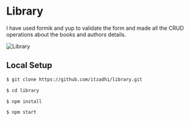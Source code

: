 # Library

I have used formik and yup to validate the form and made all the CRUD operations about the books and authors details.

![Library](https://github.com/itzadhi/library/assets/72742240/5fa4a687-e6ba-44dc-94d7-e76938e4ddf8)

## Local Setup

```sh
$ git clone https://github.com/itzadhi/library.git
```

```sh
$ cd library
```

```sh
$ npm install
```

```sh
$ npm start
```
